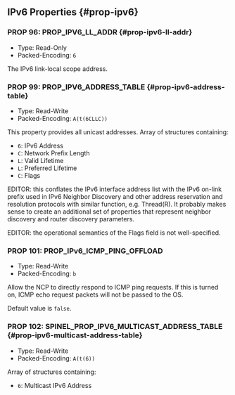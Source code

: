 ## IPv6 Properties {#prop-ipv6}

### PROP 96: PROP_IPV6_LL_ADDR {#prop-ipv6-ll-addr}
* Type: Read-Only
* Packed-Encoding: `6`

The IPv6 link-local scope address.

### PROP 99: PROP_IPV6_ADDRESS_TABLE {#prop-ipv6-address-table}
* Type: Read-Write
* Packed-Encoding: `A(t(6CLLC))`

This property provides all unicast addresses.
Array of structures containing:

* `6`: IPv6 Address
* `C`: Network Prefix Length
* `L`: Valid Lifetime
* `L`: Preferred Lifetime
* `C`: Flags

EDITOR: this conflates the IPv6 interface address list with the IPv6 on-link prefix used in IPv6 Neighbor Discovery and other address reservation and resolution protocols with similar function, e.g. Thread(R). It probably makes sense to create an additional set of properties that represent neighbor discovery and router discovery parameters.

EDITOR: the operational semantics of the Flags field is not well-specified.

### PROP 101: PROP_IPv6_ICMP_PING_OFFLOAD
* Type: Read-Write
* Packed-Encoding: `b`

Allow the NCP to directly respond to ICMP ping requests. If this is turned on, ICMP echo request packets will not be passed to the OS.

Default value is `false`.

### PROP 102: SPINEL_PROP_IPV6_MULTICAST_ADDRESS_TABLE {#prop-ipv6-multicast-address-table}
* Type: Read-Write
* Packed-Encoding: `A(t(6))`

Array of structures containing:

* `6`: Multicast IPv6 Address
